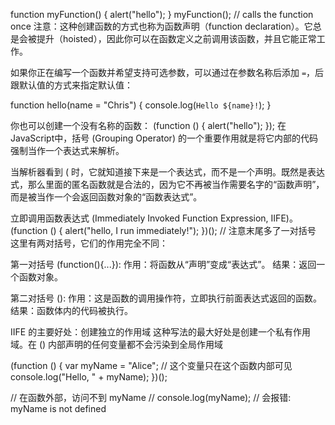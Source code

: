 function myFunction() {
  alert("hello");
}
myFunction();
// calls the function once
注意：这种创建函数的方式也称为函数声明（function declaration）。它总是会被提升（hoisted），因此你可以在函数定义之前调用该函数，并且它能正常工作。


如果你正在编写一个函数并希望支持可选参数，可以通过在参数名称后添加 ` = `，后跟默认值的方式来指定默认值：

function hello(name = "Chris") {
  console.log(`Hello ${name}!`);
}


你也可以创建一个没有名称的函数：
(function () {
  alert("hello");
});
在JavaScript中，括号 (Grouping Operator) 的一个重要作用就是将它内部的代码强制当作一个表达式来解析。

当解析器看到 ( 时，它就知道接下来是一个表达式，而不是一个声明。既然是表达式，那么里面的匿名函数就是合法的，因为它不再被当作需要名字的“函数声明”，而是被当作一个会返回函数对象的“函数表达式”。

立即调用函数表达式 (Immediately Invoked Function Expression, IIFE)。(function () {
  alert("hello, I run immediately!");
})(); // 注意末尾多了一对括号
这里有两对括号，它们的作用完全不同：

第一对括号 (function(){...}):
作用：将函数从“声明”变成“表达式”。
结果：返回一个函数对象。

第二对括号 ():
作用：这是函数的调用操作符，立即执行前面表达式返回的函数。
结果：函数体内的代码被执行。

IIFE 的主要好处：创建独立的作用域
这种写法的最大好处是创建一个私有作用域。在 () 内部声明的任何变量都不会污染到全局作用域

(function () {
  var myName = "Alice"; // 这个变量只在这个函数内部可见
  console.log("Hello, " + myName);
})();

// 在函数外部，访问不到 myName
// console.log(myName); // 会报错: myName is not defined